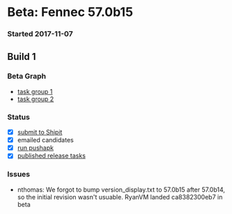 # Beta: Fennec 57.0b15

### Started 2017-11-07

## Build 1


### Beta Graph
- [task group 1](https://tools.taskcluster.net/push-inspector/#/XnXh1uxtRiuSgm0dRKNUUg)
- [task group 2](https://tools.taskcluster.net/push-inspector/#/O4EfW-iiQlGYxM03StGk1w)

### Status
- [x] [submit to Shipit](https://wiki.mozilla.org/Release:Release_Automation_on_Mercurial:Starting_a_Release#Submit_to_Ship_It)
- [x] emailed candidates
- [x] [run pushapk](https://github.com/mozilla/releasewarrior/blob/master/how-tos/fennec-temp-relpro.md#run-pushapk-manually)
- [x] [published release tasks](https://wiki.mozilla.org/Release:Release_Automation_on_Mercurial:Updates_through_Shipping#Post-release_tasks)

### Issues
- nthomas: We forgot to bump version_display.txt to 57.0b15 after 57.0b14, so the initial revision wasn't usuable. RyanVM landed ca8382300eb7 in beta
